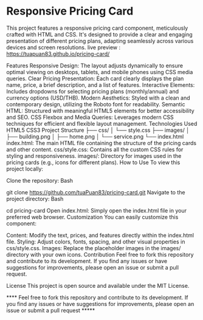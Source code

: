 # Responsive Pricing Card
This project features a responsive pricing card component, meticulously crafted with HTML and CSS. It's designed to provide a clear and engaging presentation of different pricing plans, adapting seamlessly across various devices and screen resolutions.
live preview : https://tuapuan83.github.io/pricing-card/

Features
Responsive Design: The layout adjusts dynamically to ensure optimal viewing on desktops, tablets, and mobile phones using CSS media queries.
Clear Pricing Presentation: Each card clearly displays the plan name, price, a brief description, and a list of features.
Interactive Elements: Includes dropdowns for selecting pricing plans (monthly/annual) and currency options (USD/THB).
Modern Aesthetics: Styled with a clean and contemporary design, utilizing the Roboto font for readability.
Semantic HTML: Structured with meaningful HTML5 elements for better accessibility and SEO.
CSS Flexbox and Media Queries: Leverages modern CSS techniques for efficient and flexible layout management.
Technologies Used
HTML5
CSS3
Project Structure
├── css/
│   └── style.css
├── images/
│   ├── building.png
│   ├── home.png
│   └── service.png
└── index.html
index.html: The main HTML file containing the structure of the pricing cards and other content.
css/style.css: Contains all the custom CSS rules for styling and responsiveness.
images/: Directory for images used in the pricing cards (e.g., icons for different plans).
How to Use
To view this project locally:

Clone the repository:
Bash

git clone https://github.com/tuaPuan83/pricing-card.git
Navigate to the project directory:
Bash

cd pricing-card
Open index.html: Simply open the index.html file in your preferred web browser.
Customization
You can easily customize this component:

Content: Modify the text, prices, and features directly within the index.html file.
Styling: Adjust colors, fonts, spacing, and other visual properties in css/style.css.
Images: Replace the placeholder images in the images/ directory with your own icons.
Contribution
Feel free to fork this repository and contribute to its development. If you find any issues or have suggestions for improvements, please open an issue or submit a pull request.

License
This project is open source and available under the MIT License.


**** Feel free to fork this repository and contribute to its development. If you find any issues or have suggestions for improvements, please open an issue or submit a pull request *****

